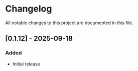 # Changelog

All notable changes to this project are documented in this file.

## [0.1.12] - 2025-09-18

### Added

- Initial release
